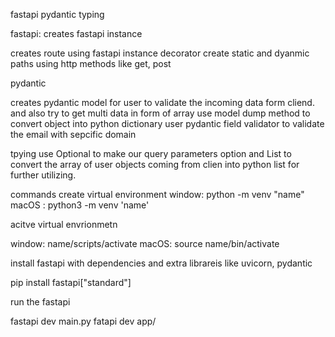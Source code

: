 fastapi
pydantic
typing


fastapi:
creates fastapi instance

creates route using fastapi instance decorator
create static and dyanmic paths using http methods like get, post

pydantic

creates pydantic model for user to validate the incoming data form cliend.
and also try to get multi data in form of array
use model dump method to convert object into python dictionary
user pydantic field validator to validate the email with sepcific domain

tpying 
use Optional to make our query parameters option and List to convert the array of user objects coming from clien into python list for further utilizing.


commands
create virtual environment
window: python -m venv "name"
macOS : python3 -m venv 'name'

acitve virtual envrionmetn

window: name/scripts/activate
macOS: source name/bin/activate

install fastapi with dependencies and extra librareis  like uvicorn, pydantic

pip install fastapi["standard"]

run the fastapi 

fastapi dev main.py
fatapi dev app/